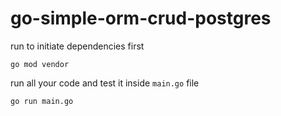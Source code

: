 # go-simple-orm-crud-postgres

run to initiate dependencies first

```
go mod vendor
```

run all your code and test it inside `main.go` file

```
go run main.go
```
